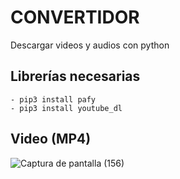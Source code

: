 # CONVERTIDOR
Descargar videos y audios con python

## Librerías necesarias

```
- pip3 install pafy
- pip3 install youtube_dl
```

## Video (MP4)
![Captura de pantalla (156)](https://user-images.githubusercontent.com/75953873/102666580-1a618380-4166-11eb-972f-6cd4bdcacf37.png)
